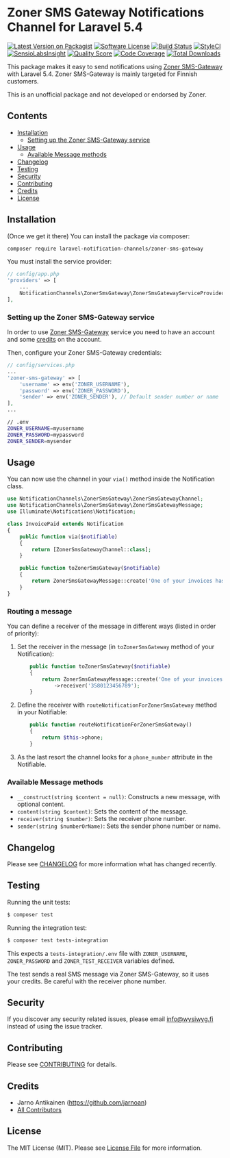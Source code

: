 # Zoner SMS Gateway Notifications Channel for Laravel 5.4

[![Latest Version on Packagist](https://img.shields.io/packagist/v/laravel-notification-channels/zoner-sms-gateway.svg?style=flat-square)](https://packagist.org/packages/laravel-notification-channels/zoner-sms-gateway)
[![Software License](https://img.shields.io/badge/license-MIT-brightgreen.svg?style=flat-square)](LICENSE.md)
[![Build Status](https://img.shields.io/travis/laravel-notification-channels/zoner-sms-gateway/master.svg?style=flat-square)](https://travis-ci.org/laravel-notification-channels/zoner-sms-gateway)
[![StyleCI](https://styleci.io/repos/:113566911/shield)](https://styleci.io/repos/113566911)
[![SensioLabsInsight](https://img.shields.io/sensiolabs/i/4206e715-184c-4d9f-90ce-cbd7a93a2a2d.svg?style=flat-square)](https://insight.sensiolabs.com/projects/4206e715-184c-4d9f-90ce-cbd7a93a2a2d)
[![Quality Score](https://img.shields.io/scrutinizer/g/laravel-notification-channels/zoner-sms-gateway.svg?style=flat-square)](https://scrutinizer-ci.com/g/laravel-notification-channels/zoner-sms-gateway)
[![Code Coverage](https://img.shields.io/scrutinizer/coverage/g/laravel-notification-channels/zoner-sms-gateway/master.svg?style=flat-square)](https://scrutinizer-ci.com/g/laravel-notification-channels/zoner-sms-gateway/?branch=master)
[![Total Downloads](https://img.shields.io/packagist/dt/laravel-notification-channels/zoner-sms-gateway.svg?style=flat-square)](https://packagist.org/packages/laravel-notification-channels/zoner-sms-gateway)

This package makes it easy to send notifications using [Zoner SMS-Gateway](https://www.zoner.fi/sovelluspalvelut/sms-gateway/) 
with Laravel 5.4. Zoner SMS-Gateway is mainly targeted for Finnish customers.

This is an unofficial package and not developed or endorsed by Zoner.

## Contents

- [Installation](#installation)
	- [Setting up the Zoner SMS-Gateway service](#setting-up-the-zoner-sms-gateway-service)
- [Usage](#usage)
	- [Available Message methods](#available-message-methods)
- [Changelog](#changelog)
- [Testing](#testing)
- [Security](#security)
- [Contributing](#contributing)
- [Credits](#credits)
- [License](#license)


## Installation

(Once we get it there) You can install the package via composer:

``` bash
composer require laravel-notification-channels/zoner-sms-gateway
```

You must install the service provider:

```php
// config/app.php
'providers' => [
    ...
    NotificationChannels\ZonerSmsGateway\ZonerSmsGatewayServiceProvider::class,
],
```

### Setting up the Zoner SMS-Gateway service

In order to use [Zoner SMS-Gateway](https://www.zoner.fi/sovelluspalvelut/sms-gateway/) service
you need to have an account and some
[credits](https://www.zoner.fi/store/sovellukset/sms-krediitit/) on the account. 

Then, configure your Zoner SMS-Gateway credentials:

```php
// config/services.php
...
'zoner-sms-gateway' => [
    'username' => env('ZONER_USERNAME'),
    'password' => env('ZONER_PASSWORD'),
    'sender' => env('ZONER_SENDER'), // Default sender number or name
],
...
```

```bash
// .env
ZONER_USERNAME=myusername
ZONER_PASSWORD=mypassword
ZONER_SENDER=mysender
```

## Usage

You can now use the channel in your `via()` method inside the Notification class.

```php
use NotificationChannels\ZonerSmsGateway\ZonerSmsGatewayChannel;
use NotificationChannels\ZonerSmsGateway\ZonerSmsGatewayMessage;
use Illuminate\Notifications\Notification;

class InvoicePaid extends Notification
{
    public function via($notifiable)
    {
        return [ZonerSmsGatewayChannel::class];
    }

    public function toZonerSmsGateway($notifiable)
    {
        return ZonerSmsGatewayMessage::create('One of your invoices has been paid!');
    }
}
```

### Routing a message

You can define a receiver of the message in different ways (listed in order of priority):

1. Set the receiver in the message (in `toZonerSmsGateway` method of your Notification):

    ```php
        public function toZonerSmsGateway($notifiable)
        {
            return ZonerSmsGatewayMessage::create('One of your invoices has been paid!')
                ->receiver('3580123456789');
        }
    ```

2. Define the receiver with `routeNotificationForZonerSmsGateway` method in your Notifiable:

    ```php
        public function routeNotificationForZonerSmsGateway()
        {
            return $this->phone;
        }
    ```

3. As the last resort the channel looks for a `phone_number` attribute in the Notifiable.

### Available Message methods

- `__construct(string $content = null)`: Constructs a new message, with optional content.
- `content(string $content)`: Sets the content of the message.
- `receiver(string $number)`: Sets the receiver phone number.
- `sender(string $numberOrName)`: Sets the sender phone number or name.

## Changelog

Please see [CHANGELOG](CHANGELOG.md) for more information what has changed recently.

## Testing

Running the unit tests:

``` bash
$ composer test
```

Running the integration test:

``` bash
$ composer test tests-integration
```

This expects a `tests-integration/.env` file with 
`ZONER_USERNAME`, `ZONER_PASSWORD` and `ZONER_TEST_RECEIVER` variables defined.

The test sends a real SMS message via Zoner SMS-Gateway, so it uses your credits.
Be careful with the receiver phone number.

## Security

If you discover any security related issues, please email info@wysiwyg.fi instead of using the issue tracker.

## Contributing

Please see [CONTRIBUTING](CONTRIBUTING.md) for details.

## Credits

- Jarno Antikainen (https://github.com/jarnoan)
- [All Contributors](../../contributors)

## License

The MIT License (MIT). Please see [License File](LICENSE.md) for more information.
